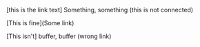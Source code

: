 [this is the link text] Something, something (this is not connected)

[This is fine](Some link)

[This isn't] buffer, buffer (wrong link)